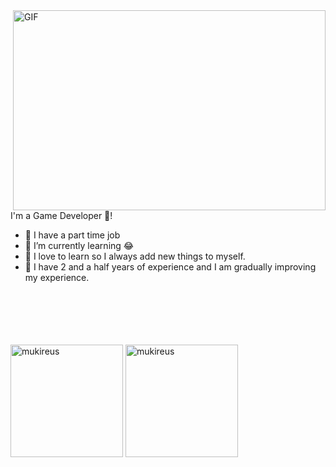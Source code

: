 <img align="right" alt="GIF" src="https://github.com/abhisheknaiidu/abhisheknaiidu/blob/master/code.gif?raw=true" width="500" height="320" />

 I'm a Game Developer 🚀!
- 🔭 I have a part time job
- 🌱 I’m currently learning 😂
- 👯 I love to learn so I always add new things to myself.
- 🤔 I have 2 and a half years of experience and I am gradually improving my experience.

<br />
<br />
<br />
<br />
<br />

 <img height="180em" align="center" src="https://github-readme-stats.vercel.app/api?username=yAnciosodev&show_icons=true&locale=en&theme=algolia&include_all_commits=true&count_private=true" alt="mukireus"/>
  <img height="180em" align="center" src="https://github-readme-stats.vercel.app/api/top-langs?username=yAnciosodev&show_icons=true&locale=en&layout=compact&langs_count=8&theme=algolia" alt="mukireus"/>
